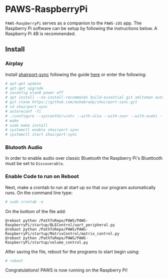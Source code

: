 # PAWS-RaspberryPi

`PAWS-RaspberryPi` serves as a companion to the `PAWS-iOS` app. The Raspberry Pi software can be setup by following the instructions below. A Raspberry Pi 4B is recommended.

## Install

### Airplay

Install [shairport-sync](https://github.com/mikebrady/shairport-sync) following the guide [here](https://github.com/mikebrady/shairport-sync/blob/master/INSTALL.md) or enter the following:

```bash
# apt-get update
# apt-get upgrade
# iwconfig wlan0 power off
# apt install --no-install-recommends build-essential git xmltoman autoconf automake libtool libpopt-dev libconfig-dev libasound2-dev avahi-daemon libavahi-client-dev libssl-dev libsoxr-dev
# git clone https://github.com/mikebrady/shairport-sync.git
# cd shairport-sync
# autoreconf -fi
# ./configure --sysconfdir=/etc --with-alsa --with-soxr --with-avahi --with-ssl=openssl --with-systemd
# make
# sudo make install
# systemctl enable shairport-sync
# systemctl start shairport-sync
```

### Blutooth Audio

In order to enable audio over classic Bluetooth the Raspberry Pi's Bluettooth must be set to `Discoverable`.

### Enable Code to run on Reboot

Next, make a crontab to run at start up so that our program automatically runs.
On the command line type:

```bash
# sudo crontab -e
```

On the bottom of the file add:

```text
@reboot python /PathToRepo/PAWS/PAWS-RaspberryPi/startup/BLEControl/uart_peripheral.py
@reboot python /PathToRepo/PAWS/PAWS-RaspberryPi/startup/MatrixControl/matrix_control.py
@reboot python /PathToRepo/PAWS/PAWS-RaspberryPi/startup/volume_control.py
```

After saving the file, reboot for the programs to start begin using:

```bash
# reboot
```

Congratulations! PAWS is now running on the Raspberry Pi!
